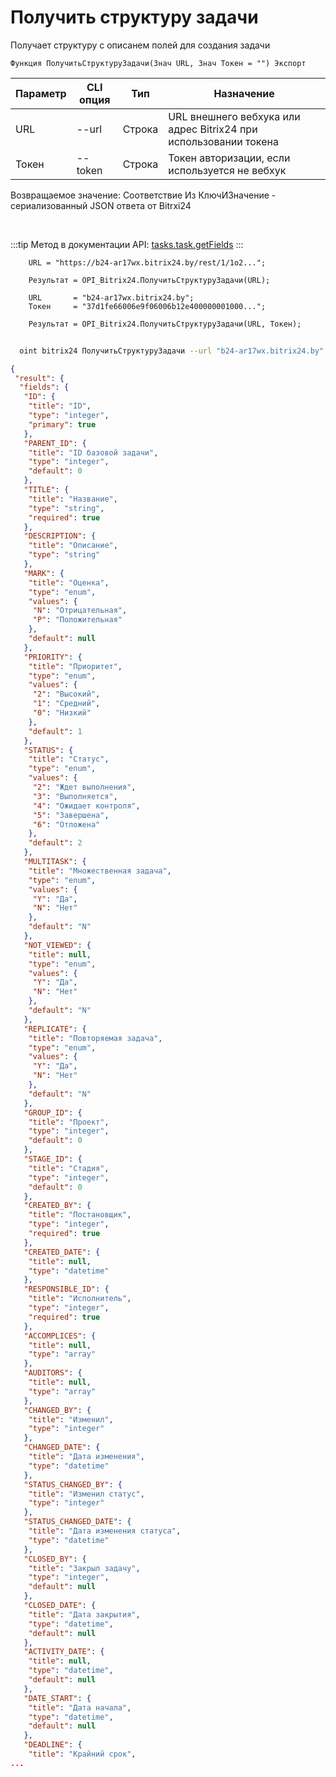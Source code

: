 ﻿---
sidebar_position: 26
---

# Получить структуру задачи
 Получает структуру с описанем полей для создания задачи



`Функция ПолучитьСтруктуруЗадачи(Знач URL, Знач Токен = "") Экспорт`

  | Параметр | CLI опция | Тип | Назначение |
  |-|-|-|-|
  | URL | --url | Строка | URL внешнего вебхука или адрес Bitrix24 при использовании токена |
  | Токен | --token | Строка | Токен авторизации, если используется не вебхук |

  
  Возвращаемое значение:   Соответствие Из КлючИЗначение - сериализованный JSON ответа от Bitrxi24

<br/>

:::tip
Метод в документации API: [tasks.task.getFields](https://dev.1c-bitrix.ru/rest_help/tasks/task/tasks/tasks_task_getFields.php)
:::
<br/>


```bsl title="Пример кода"
    URL = "https://b24-ar17wx.bitrix24.by/rest/1/1o2...";

    Результат = OPI_Bitrix24.ПолучитьСтруктуруЗадачи(URL);

    URL       = "b24-ar17wx.bitrix24.by";
    Токен     = "37d1fe66006e9f06006b12e400000001000...";

    Результат = OPI_Bitrix24.ПолучитьСтруктуруЗадачи(URL, Токен);
```



```sh title="Пример команды CLI"
    
  oint bitrix24 ПолучитьСтруктуруЗадачи --url "b24-ar17wx.bitrix24.by" --token "b9df7366006e9f06006b12e400000001000..."

```

```json title="Результат"
{
 "result": {
  "fields": {
   "ID": {
    "title": "ID",
    "type": "integer",
    "primary": true
   },
   "PARENT_ID": {
    "title": "ID базовой задачи",
    "type": "integer",
    "default": 0
   },
   "TITLE": {
    "title": "Название",
    "type": "string",
    "required": true
   },
   "DESCRIPTION": {
    "title": "Описание",
    "type": "string"
   },
   "MARK": {
    "title": "Оценка",
    "type": "enum",
    "values": {
     "N": "Отрицательная",
     "P": "Положительная"
    },
    "default": null
   },
   "PRIORITY": {
    "title": "Приоритет",
    "type": "enum",
    "values": {
     "2": "Высокий",
     "1": "Средний",
     "0": "Низкий"
    },
    "default": 1
   },
   "STATUS": {
    "title": "Статус",
    "type": "enum",
    "values": {
     "2": "Ждет выполнения",
     "3": "Выполняется",
     "4": "Ожидает контроля",
     "5": "Завершена",
     "6": "Отложена"
    },
    "default": 2
   },
   "MULTITASK": {
    "title": "Множественная задача",
    "type": "enum",
    "values": {
     "Y": "Да",
     "N": "Нет"
    },
    "default": "N"
   },
   "NOT_VIEWED": {
    "title": null,
    "type": "enum",
    "values": {
     "Y": "Да",
     "N": "Нет"
    },
    "default": "N"
   },
   "REPLICATE": {
    "title": "Повторяемая задача",
    "type": "enum",
    "values": {
     "Y": "Да",
     "N": "Нет"
    },
    "default": "N"
   },
   "GROUP_ID": {
    "title": "Проект",
    "type": "integer",
    "default": 0
   },
   "STAGE_ID": {
    "title": "Стадия",
    "type": "integer",
    "default": 0
   },
   "CREATED_BY": {
    "title": "Постановщик",
    "type": "integer",
    "required": true
   },
   "CREATED_DATE": {
    "title": null,
    "type": "datetime"
   },
   "RESPONSIBLE_ID": {
    "title": "Исполнитель",
    "type": "integer",
    "required": true
   },
   "ACCOMPLICES": {
    "title": null,
    "type": "array"
   },
   "AUDITORS": {
    "title": null,
    "type": "array"
   },
   "CHANGED_BY": {
    "title": "Изменил",
    "type": "integer"
   },
   "CHANGED_DATE": {
    "title": "Дата изменения",
    "type": "datetime"
   },
   "STATUS_CHANGED_BY": {
    "title": "Изменил статус",
    "type": "integer"
   },
   "STATUS_CHANGED_DATE": {
    "title": "Дата изменения статуса",
    "type": "datetime"
   },
   "CLOSED_BY": {
    "title": "Закрыл задачу",
    "type": "integer",
    "default": null
   },
   "CLOSED_DATE": {
    "title": "Дата закрытия",
    "type": "datetime",
    "default": null
   },
   "ACTIVITY_DATE": {
    "title": null,
    "type": "datetime",
    "default": null
   },
   "DATE_START": {
    "title": "Дата начала",
    "type": "datetime",
    "default": null
   },
   "DEADLINE": {
    "title": "Крайний срок",
...
```

